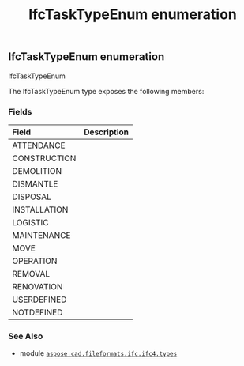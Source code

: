﻿---
title: IfcTaskTypeEnum enumeration
second_title: Aspose.CAD for Python via .NET API References
description: 
type: docs
weight: 3720
url: /python-net/aspose.cad.fileformats.ifc.ifc4.types/ifctasktypeenum/
is_root: false
---

## IfcTaskTypeEnum enumeration

IfcTaskTypeEnum



The IfcTaskTypeEnum type exposes the following members:

### Fields
| Field | Description |
| :- | :- |
| ATTENDANCE |  |
| CONSTRUCTION |  |
| DEMOLITION |  |
| DISMANTLE |  |
| DISPOSAL |  |
| INSTALLATION |  |
| LOGISTIC |  |
| MAINTENANCE |  |
| MOVE |  |
| OPERATION |  |
| REMOVAL |  |
| RENOVATION |  |
| USERDEFINED |  |
| NOTDEFINED |  |



### See Also
* module [`aspose.cad.fileformats.ifc.ifc4.types`](..)
